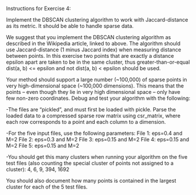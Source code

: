 Instructions for Exercise 4:

Implement the DBSCAN clustering algorithm to work with Jaccard-distance as its metric. It should be able to handle sparse data.

We suggest that you implement the DBSCAN clustering algorithm as described in the Wikipedia article, linked to above. The algorithm should use Jaccard-distance (1 minus Jaccard index) when measuring distance between points. In this exercise two points that are exactly a distance epsilon apart are taken to be in the same cluster, thus greater-than-or-equal dist(a, b) <= epsilon and not dist(a, b) < epsilon should be used.

Your method should support a large number (~100,000) of sparse points in very high-dimensional space (~100,000 dimensions). This means that the points – even though they lie in very high dimensional space – only have few non-zero coordinates.
Debug and test your algorithm with the following:

  -The files are “pickled”, and must first be loaded with pickle. Parse the loaded data to a compressed sparse row matrix using csr_matrix, where each row corresponds to a point and each column to a dimension.
  
  -For the five input files, use the following parameters:
    File 1: eps=0.4 and M=2
    File 2: eps=0.3 and M=2
    File 3: eps=0.15 and M=2
    File 4: eps=0.15 and M=2
    File 5: eps=0.15 and M=2
    
  -You should get this many clusters when running your algorithm on the five test files (also counting the special cluster of points not assigned to a cluster): 4, 6, 9, 394, 1692
  
You should also document how many points is contained in the largest cluster for each of the 5 test files. 
